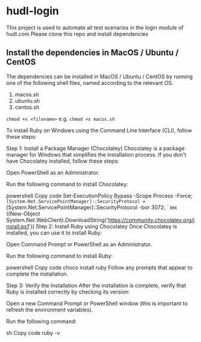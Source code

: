 # hudl-login

This project is used to automate all test scenarios in the login module of hudl.com
Please clone this repo and install dependencies

## Install the dependencies in MacOS / Ubuntu / CentOS

The dependencies can be installed in MacOS / Ubuntu / CentOS by running one of the following shell files, named according to the relevant OS.

1. macos.sh
2. ubuntu.sh
3. centos.sh

```chmod +x <filename>```
e.g.
```chmod +x macos.sh```

To install Ruby on Windows using the Command Line Interface (CLI), follow these steps:

Step 1: Install a Package Manager (Chocolatey)
Chocolatey is a package manager for Windows that simplifies the installation process. If you don't have Chocolatey installed, follow these steps:

Open PowerShell as an Administrator.

Run the following command to install Chocolatey:

powershell
Copy code
Set-ExecutionPolicy Bypass -Scope Process -Force; `
[System.Net.ServicePointManager]::SecurityProtocol = `
[System.Net.ServicePointManager]::SecurityProtocol -bor 3072; `
iex ((New-Object System.Net.WebClient).DownloadString('https://community.chocolatey.org/install.ps1'))
Step 2: Install Ruby using Chocolatey
Once Chocolatey is installed, you can use it to install Ruby:

Open Command Prompt or PowerShell as an Administrator.

Run the following command to install Ruby:

powershell
Copy code
choco install ruby
Follow any prompts that appear to complete the installation.

Step 3: Verify the Installation
After the installation is complete, verify that Ruby is installed correctly by checking its version:

Open a new Command Prompt or PowerShell window (this is important to refresh the environment variables).

Run the following command:

sh
Copy code
ruby -v
